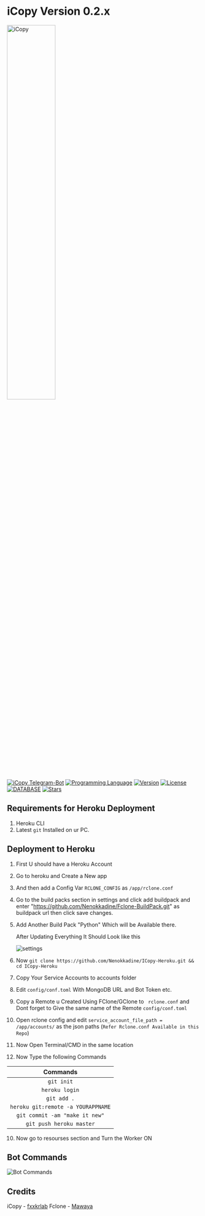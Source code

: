 # iCopy Version 0.2.x

[<img src="https://f002.backblazeb2.com/file/jsuforum-upload/optimized/1X/cff2835c1652bb57a18aac42a3eee34b51cd9b89_2_1380x386.gif" width="50%" alt="iCopy">](https://bbs.jsu.net/c/official-project/icopy/6)  

[![iCopy Telegram-Bot](https://img.shields.io/badge/iCopy-Telegram%20BOT-red?style=flat-square&logo=appveyor)](https://bbs.jsu.net/c/official-project/icopy/6)
[![Programming Language](https://img.shields.io/badge/LANGUAGE-Python%203.6%2B-success?style=flat-square&logo=appveyor)](https://bbs.jsu.net/c/official-project/icopy/6)
[![Version](https://img.shields.io/badge/Version-0.2.0--beta.6.4-ff69b4?style=flat-square&logo=appveyor)](https://bbs.jsu.net/c/official-project/icopy/6)
[![License](https://img.shields.io/github/license/fxxkrlab/iCopy?style=flat-square&logo=appveyor)](https://bbs.jsu.net/c/official-project/icopy/6)
[![DATABASE](https://img.shields.io/badge/DATABASE-MongoDB-brightgreen?style=flat-square&logo=appveyor)](https://github.com/mongodb/mongo)
[![Stars](https://img.shields.io/github/stars/Nenokkadine/iCopy-Heroku?style=flat-square&logo=appveyor)](https://github.com/Nenokkadine/iCopy-Heroku)  



## Requirements for Heroku Deployment
1. Heroku CLI
2. Latest `git` Installed on ur PC.

## Deployment to Heroku
1. First U should have a Heroku Account
2. Go to heroku and Create a New app
3. And then add a Config Var `RCLONE_CONFIG`  as `/app/rclone.conf` 
4. Go to the build packs section in settings and click add buildpack and enter "https://github.com/Nenokkadine/Fclone-BuildPack.git" as buildpack url then click save changes.
5. Add Another Build Pack "Python" Which will be Available there.
   
   After Updating Everything It Should Look like this
   
   ![settings](https://raw.githubusercontent.com/Nenokkadine/CDN/master/Readme1.png)
4. Now `git clone https://github.com/Nenokkadine/ICopy-Heroku.git && cd ICopy-Heroku`
5. Copy Your Service Accounts to accounts folder
6. Edit `config/conf.toml`  With MongoDB URL and Bot Token etc.
7. Copy a Remote u Created Using FClone/GClone to ` rclone.conf`  and Dont forget to Give the same name of the Remote `config/conf.toml`
8. Open rclone config and edit `service_account_file_path = /app/accounts/` as the json paths (`Refer Rclone.conf Available in this Repo`)
9. Now Open Terminal/CMD in the same location
10. Now Type the following Commands

   |              Commands                |
   | :----------------------------------: |
   | `git init`                           |
   | `heroku login`                       |
   | `git add .`                          |
   | `heroku git:remote -a YOURAPPNAME`   |
   | `git commit -am "make it new"`        |
   | `git push heroku master`             |

10. Now go to resourses section and Turn the Worker ON

## Bot Commands

![Bot Commands](https://raw.githubusercontent.com/Nenokkadine/CDN/master/carbon%20(1).png)

## Credits 

iCopy - [fxxkrlab](https://github.com/fxxkrlab/iCopy)
Fclone - [Mawaya](https://github.com/mawaya/rclone)
